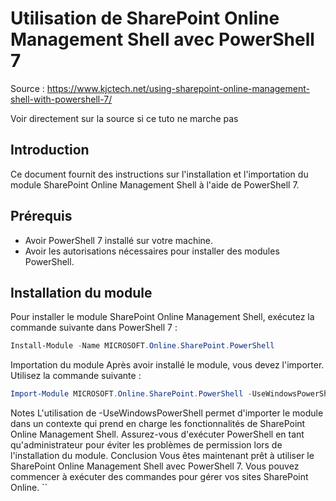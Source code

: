 # Utilisation de SharePoint Online Management Shell avec PowerShell 7

Source : https://www.kjctech.net/using-sharepoint-online-management-shell-with-powershell-7/

Voir directement sur la source si ce tuto ne marche pas

## Introduction

Ce document fournit des instructions sur l'installation et l'importation du module SharePoint Online Management Shell à l'aide de PowerShell 7.

## Prérequis

- Avoir PowerShell 7 installé sur votre machine.
- Avoir les autorisations nécessaires pour installer des modules PowerShell.

## Installation du module

Pour installer le module SharePoint Online Management Shell, exécutez la commande suivante dans PowerShell 7 :

```powershell
Install-Module -Name MICROSOFT.Online.SharePoint.PowerShell
```
Importation du module
Après avoir installé le module, vous devez l'importer. Utilisez la commande suivante :

```powershell
Import-Module MICROSOFT.Online.SharePoint.PowerShell -UseWindowsPowerShell
```
Notes
L'utilisation de -UseWindowsPowerShell permet d'importer le module dans un contexte qui prend en charge les fonctionnalités de SharePoint Online Management Shell.
Assurez-vous d'exécuter PowerShell en tant qu'administrateur pour éviter les problèmes de permission lors de l'installation du module.
Conclusion
Vous êtes maintenant prêt à utiliser le SharePoint Online Management Shell avec PowerShell 7. Vous pouvez commencer à exécuter des commandes pour gérer vos sites SharePoint Online.
``






